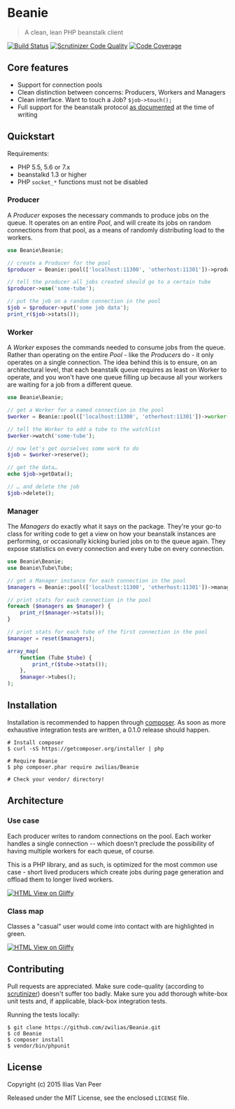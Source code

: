 # Beanie
> A clean, lean PHP beanstalk client

[![Build Status](https://travis-ci.org/zwilias/Beanie.svg?branch=master)](https://travis-ci.org/zwilias/Beanie)
[![Scrutinizer Code Quality](https://scrutinizer-ci.com/g/zwilias/Beanie/badges/quality-score.png?b=master)](https://scrutinizer-ci.com/g/zwilias/Beanie/?branch=master)
[![Code Coverage](https://scrutinizer-ci.com/g/zwilias/Beanie/badges/coverage.png?b=master)](https://scrutinizer-ci.com/g/zwilias/Beanie/?branch=master)

## Core features

- Support for connection pools
- Clean distinction between concerns: Producers, Workers and Managers
- Clean interface. Want to touch a Job? `$job->touch();`
- Full support for the beanstalk protocol [as documented][protocol] at the time of writing

[protocol]: https://github.com/kr/beanstalkd/blob/master/doc/protocol.md

## Quickstart

Requirements:

- PHP 5.5, 5.6 or 7.x
- beanstalkd 1.3 or higher
- PHP `socket_*` functions must not be disabled

### Producer

A *Producer* exposes the necessary commands to produce jobs on the queue. It operates on an entire *Pool*, and will
create its jobs on random connections from that pool, as a means of randomly distributing load to the workers.

```php
use Beanie\Beanie;

// create a Producer for the pool
$producer = Beanie::pool(['localhost:11300', 'otherhost:11301'])->producer();

// tell the producer all jobs created should go to a certain tube
$producer->use('some-tube');

// put the job on a random connection in the pool
$job = $producer->put('some job data');
print_r($job->stats());
```

### Worker

A *Worker* exposes the commands needed to consume jobs from the queue. Rather than operating on the entire *Pool* - like
the *Producers* do - it only operates on a single connection. The idea behind this is to ensure, on an architectural
level, that each beanstalk queue requires as least on Worker to operate, and you won't have one queue filling up because
all your workers are waiting for a job from a different queue.

```php
use Beanie\Beanie;

// get a Worker for a named connection in the pool
$worker = Beanie::pool(['localhost:11300', 'otherhost:11301'])->worker('otherhost:11301');

// tell the Worker to add a tube to the watchlist
$worker->watch('some-tube');

// now let's get ourselves some work to do
$job = $worker->reserve();

// get the data…
echo $job->getData();

// … and delete the job
$job->delete();
```

### Manager

The *Managers* do exactly what it says on the package. They're your go-to class for writing code to get a view on how
your beanstalk instances are performing, or occasionally kicking buried jobs on to the queue again. They expose
statistics on every connection and every tube on every connection.

```php
use Beanie\Beanie;
use Beanie\Tube\Tube;

// get a Manager instance for each connection in the pool
$managers = Beanie::pool(['localhost:11300', 'otherhost:11301'])->managers();

// print stats for each connection in the pool
foreach ($managers as $manager) {
    print_r($manager->stats());
}

// print stats for each tube of the first connection in the pool
$manager = reset($managers);

array_map(
    function (Tube $tube) {
        print_r($tube->stats());
    },
    $manager->tubes();
);
```

## Installation

Installation is recommended to happen through [composer](https://getcomposer.org/). As soon as more exhaustive
integration tests are written, a 0.1.0 release should happen.

```
# Install composer
$ curl -sS https://getcomposer.org/installer | php

# Require Beanie
$ php composer.phar require zwilias/Beanie

# Check your vendor/ directory!
```

## Architecture

### Use case

Each producer writes to random connections on the pool. Each worker handles a single connection -- which doesn't
preclude the possibility of having multiple workers for each queue, of course.

This is a PHP library, and as such, is optimized for the most common use case - short lived producers which create jobs
during page generation and offload them to longer lived workers.

[![HTML View on Gliffy](http://www.gliffy.com/go/publish/image/8600841/L.png)](http://www.gliffy.com/go/publish/8600841)

### Class map

Classes a "casual" user would come into contact with are highlighted in green.

[![HTML View on Gliffy](http://www.gliffy.com/go/publish/image/8559467/L.png)](https://www.gliffy.com/go/publish/8559467)

## Contributing

Pull requests are appreciated. Make sure code-quality (according to [scrutinizer](https://scrutinizer-ci.com/)) doesn't 
suffer too badly. Make sure you add thorough white-box unit tests and, if applicable, black-box integration tests.

Running the tests locally:

```
$ git clone https://github.com/zwilias/Beanie.git
$ cd Beanie
$ composer install
$ vendor/bin/phpunit
```

## License

Copyright (c) 2015 Ilias Van Peer

Released under the MIT License, see the enclosed `LICENSE` file.

